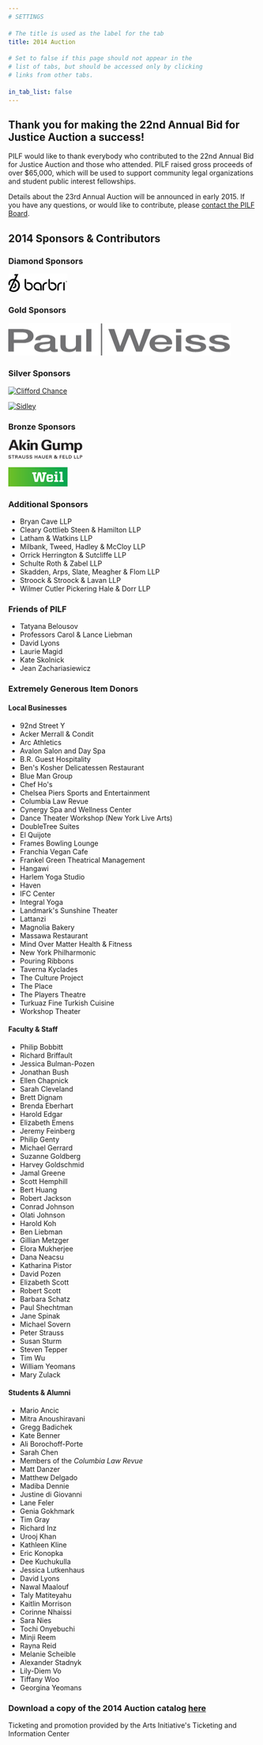 ```yaml
---
# SETTINGS

# The title is used as the label for the tab
title: 2014 Auction

# Set to false if this page should not appear in the
# list of tabs, but should be accessed only by clicking
# links from other tabs.

in_tab_list: false
---
```


## Thank you for making the 22nd Annual Bid for Justice Auction a success!

PILF would like to thank everybody who contributed to the 22nd Annual Bid for Justice Auction and those who attended. PILF raised gross proceeds of over $65,000, which will be used to support community legal organizations and student public interest fellowships.

Details about the 23rd Annual Auction will be announced in early 2015. If you have any questions, or would like to contribute, please [contact the PILF Board](mailto:pilf@law.columbia.edu).

## 2014 Sponsors &amp; Contributors


### Diamond Sponsors

<a href = "http://www.barbri.com"><img src = "/barbrilogo.png" /></a>

### Gold Sponsors

<a href = "http://www.paulweiss.com"><img src = "/paulweiss.png" /></a>

### Silver Sponsors

<a href = "http://www.cliffordchance.com"><img alt = "Clifford Chance" src = "http://cliffordchance.com/etc/designs/cc2014/images/header_logo.png" /></a>

<a href = "http://www.sidley.com"><img alt = "Sidley" src = "http://www.sidley.com/FCWSite/img/SidleyRedesign/logo.png" /></a>

### Bronze Sponsors

<a href = "http://www.akingump.com"><img src = "/akingump.png" /></a>

<a href = "http://www.weil.com"><img src = "/weil.png" /></a>

### Additional Sponsors

* Bryan Cave LLP
* Cleary Gottlieb Steen & Hamilton LLP
* Latham & Watkins LLP
* Milbank, Tweed, Hadley & McCloy LLP
* Orrick Herrington & Sutcliffe LLP
* Schulte Roth & Zabel LLP
* Skadden, Arps, Slate, Meagher & Flom LLP
* Stroock & Stroock & Lavan LLP
* Wilmer Cutler Pickering Hale & Dorr LLP

### Friends of PILF

* Tatyana Belousov
* Professors Carol & Lance Liebman
* David Lyons
* Laurie Magid
* Kate Skolnick
* Jean Zachariasiewicz

### Extremely Generous Item Donors

#### Local Businesses

* 92nd Street Y
* Acker Merrall & Condit
* Arc Athletics
* Avalon Salon and Day Spa
* B.R. Guest Hospitality
* Ben's Kosher Delicatessen Restaurant
* Blue Man Group
* Chef Ho's
* Chelsea Piers Sports and Entertainment
* Columbia Law Revue
* Cynergy Spa and Wellness Center
* Dance Theater Workshop (New York Live Arts)
* DoubleTree Suites
* El Quijote
* Frames Bowling Lounge
* Franchia Vegan Cafe
* Frankel Green Theatrical Management
* Hangawi
* Harlem Yoga Studio
* Haven
* IFC Center
* Integral Yoga
* Landmark's Sunshine Theater
* Lattanzi
* Magnolia Bakery
* Massawa Restaurant
* Mind Over Matter Health & Fitness
* New York Philharmonic
* Pouring Ribbons
* Taverna Kyclades
* The Culture Project
* The Place
* The Players Theatre
* Turkuaz Fine Turkish Cuisine
* Workshop Theater

#### Faculty & Staff

* Philip Bobbitt
* Richard Briffault
* Jessica Bulman-Pozen
* Jonathan Bush
* Ellen Chapnick
* Sarah Cleveland
* Brett Dignam
* Brenda Eberhart
* Harold Edgar
* Elizabeth Emens
* Jeremy Feinberg
* Philip Genty
* Michael Gerrard
* Suzanne Goldberg
* Harvey Goldschmid
* Jamal Greene
* Scott Hemphill
* Bert Huang
* Robert Jackson
* Conrad Johnson
* Olati Johnson
* Harold Koh
* Ben Liebman
* Gillian Metzger
* Elora Mukherjee
* Dana Neacsu
* Katharina Pistor
* David Pozen
* Elizabeth Scott
* Robert Scott
* Barbara Schatz
* Paul Shechtman
* Jane Spinak
* Michael Sovern
* Peter Strauss
* Susan Sturm
* Steven Tepper
* Tim Wu
* William Yeomans
* Mary Zulack

#### Students & Alumni

* Mario Ancic
* Mitra Anoushiravani
* Gregg Badichek
* Kate Benner
* Ali Borochoff-Porte
* Sarah Chen
* Members of the _Columbia Law Revue_
* Matt Danzer
* Matthew Delgado
* Madiba Dennie
* Justine di Giovanni
* Lane Feler
* Genia Gokhmark
* Tim Gray
* Richard Inz
* Urooj Khan
* Kathleen Kline
* Eric Konopka
* Dee Kuchukulla
* Jessica Lutkenhaus
* David Lyons
* Nawal Maalouf
* Taly Matiteyahu
* Kaitlin Morrison
* Corinne Nhaissi
* Sara Nies
* Tochi Onyebuchi
* Minji Reem
* Rayna Reid
* Melanie Scheible
* Alexander Stadnyk
* Lily-Diem Vo
* Tiffany Woo
* Georgina Yeomans

### Download a copy of the 2014 Auction catalog [here](/14catalog.pdf)

Ticketing and promotion provided by the Arts Initiative's Ticketing and Information Center
